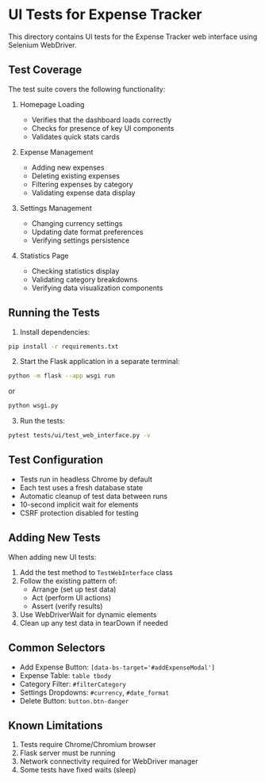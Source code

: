 # UI Tests for Expense Tracker

This directory contains UI tests for the Expense Tracker web interface using Selenium WebDriver.

## Test Coverage

The test suite covers the following functionality:

1. Homepage Loading
   - Verifies that the dashboard loads correctly
   - Checks for presence of key UI components
   - Validates quick stats cards

2. Expense Management
   - Adding new expenses
   - Deleting existing expenses
   - Filtering expenses by category
   - Validating expense data display

3. Settings Management
   - Changing currency settings
   - Updating date format preferences
   - Verifying settings persistence

4. Statistics Page
   - Checking statistics display
   - Validating category breakdowns
   - Verifying data visualization components

## Running the Tests

1. Install dependencies:
```bash
pip install -r requirements.txt
```

2. Start the Flask application in a separate terminal:
```bash
python -m flask --app wsgi run
```
or
```bash
python wsgi.py
```

3. Run the tests:
```bash
pytest tests/ui/test_web_interface.py -v
```

## Test Configuration

- Tests run in headless Chrome by default
- Each test uses a fresh database state
- Automatic cleanup of test data between runs
- 10-second implicit wait for elements
- CSRF protection disabled for testing

## Adding New Tests

When adding new UI tests:

1. Add the test method to `TestWebInterface` class
2. Follow the existing pattern of:
   - Arrange (set up test data)
   - Act (perform UI actions)
   - Assert (verify results)
3. Use WebDriverWait for dynamic elements
4. Clean up any test data in tearDown if needed

## Common Selectors

- Add Expense Button: `[data-bs-target='#addExpenseModal']`
- Expense Table: `table tbody`
- Category Filter: `#filterCategory`
- Settings Dropdowns: `#currency`, `#date_format`
- Delete Button: `button.btn-danger`

## Known Limitations

1. Tests require Chrome/Chromium browser
2. Flask server must be running
3. Network connectivity required for WebDriver manager
4. Some tests have fixed waits (sleep)
